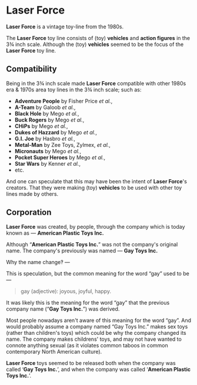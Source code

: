 # Laser Force

**Laser Force** is a vintage toy-line from the 1980s.

The **Laser Force** toy line consists of (toy) **vehicles** and **action figures** in the 3¾ inch scale.
Although the (toy) **vehicles** seemed to be the focus of the **Laser Force** toy line.

## Compatibility

Being in the 3¾ inch scale made **Laser Force** compatible with other 1980s era & 1970s area toy lines in the 3¾ inch scale; such as:

* **Adventure People** by Fisher Price _et al._,
* **A-Team** by Galoob  _et al._,
* **Black Hole** by Mego _et al._,
* **Buck Rogers** by Mego _et al._,
* **CHiPs** by Mego _et al._,
* **Dukes of Hazzard** by Mego _et al._,
* **G.I. Joe** by Hasbro _et al._,
* **Metal-Man** by Zee Toys, Zylmex, _et al._,
* **Micronauts** by Mego _et al._,
* **Pocket Super Heroes** by Mego  _et al._,
* **Star Wars** by Kenner _et al._,
* etc.

And one can speculate that this may have been the intent of **Laser Force**'s creators.
That they were making (toy) **vehicles** to be used with other toy lines made by others.

## Corporation

**Laser Force** was created, by people, through the company which is today known as — **American Plastic Toys Inc.**

Although “**American Plastic Toys Inc.**” was not the company's original name.
The company's previously was named — **Gay Toys Inc.**

Why the name change‽ —

This is speculation, but the common meaning for the word “gay” used to be —

> gay (adjective): joyous, joyful, happy.

It was likely this is the meaning for the word “gay” that the previous company name (“**Gay Toys Inc.**”) was derived.

Most people nowadays aren't aware of this meaning for the word “gay”.
And would probably assume a company named “Gay Toys Inc.” makes sex toys (rather than children's toys) which could be why the company changed its name.
The company makes childrens' toys, and may not have wanted to connote anything sexual (as it violates common taboos in common contemporary North American culture).

**Laser Force** toys seemed to be released both when the company was called ‘**Gay Toys Inc.**’, and when the company was called ‘**American Plastic Toys Inc.**’.
